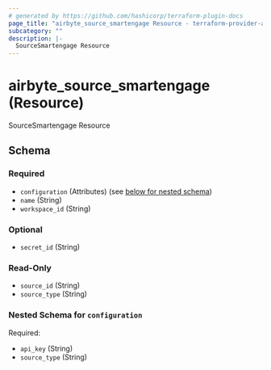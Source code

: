 ```yaml
---
# generated by https://github.com/hashicorp/terraform-plugin-docs
page_title: "airbyte_source_smartengage Resource - terraform-provider-airbyte-new"
subcategory: ""
description: |-
  SourceSmartengage Resource
---
```


# airbyte_source_smartengage (Resource)

SourceSmartengage Resource



<!-- schema generated by tfplugindocs -->
## Schema

### Required

- `configuration` (Attributes) (see [below for nested schema](#nestedatt--configuration))
- `name` (String)
- `workspace_id` (String)

### Optional

- `secret_id` (String)

### Read-Only

- `source_id` (String)
- `source_type` (String)

<a id="nestedatt--configuration"></a>
### Nested Schema for `configuration`

Required:

- `api_key` (String)
- `source_type` (String)



